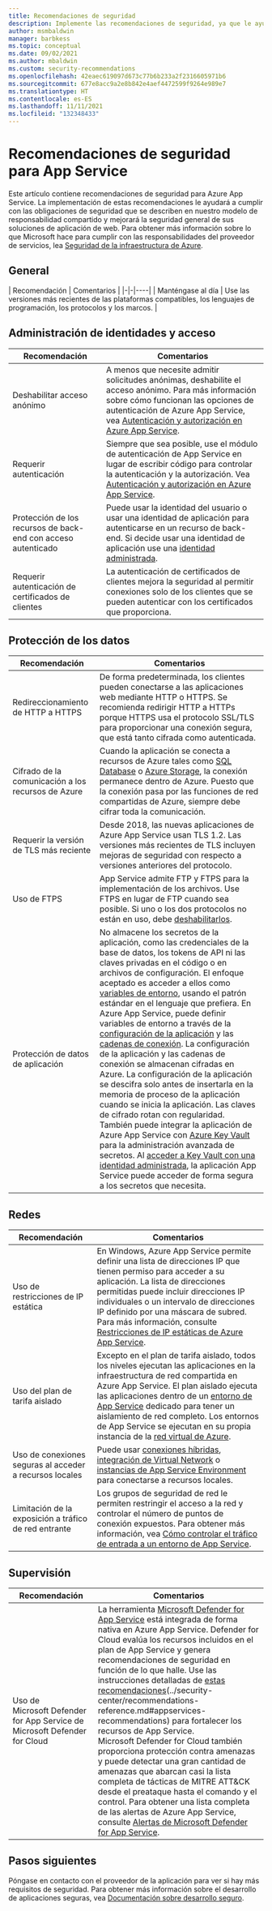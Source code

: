 ```yaml
---
title: Recomendaciones de seguridad
description: Implemente las recomendaciones de seguridad, ya que le ayudarán a cumplir sus obligaciones de seguridad, tal como se describe en nuestro modelo de responsabilidad compartida. Mejore la seguridad de la aplicación.
author: msmbaldwin
manager: barbkess
ms.topic: conceptual
ms.date: 09/02/2021
ms.author: mbaldwin
ms.custom: security-recommendations
ms.openlocfilehash: 42eaec619097d673c77b6b233a2f2316605971b6
ms.sourcegitcommit: 677e8acc9a2e8b842e4aef4472599f9264e989e7
ms.translationtype: HT
ms.contentlocale: es-ES
ms.lasthandoff: 11/11/2021
ms.locfileid: "132348433"
---
```

# <a name="security-recommendations-for-app-service"></a>Recomendaciones de seguridad para App Service

Este artículo contiene recomendaciones de seguridad para Azure App Service. La implementación de estas recomendaciones le ayudará a cumplir con las obligaciones de seguridad que se describen en nuestro modelo de responsabilidad compartido y mejorará la seguridad general de sus soluciones de aplicación de web. Para obtener más información sobre lo que Microsoft hace para cumplir con las responsabilidades del proveedor de servicios, lea [Seguridad de la infraestructura de Azure](../security/fundamentals/infrastructure.md).

## <a name="general"></a>General

| Recomendación | Comentarios |
|-|-|----|
| Manténgase al día | Use las versiones más recientes de las plataformas compatibles, los lenguajes de programación, los protocolos y los marcos. |

## <a name="identity-and-access-management"></a>Administración de identidades y acceso

| Recomendación | Comentarios |
|-|----|
| Deshabilitar acceso anónimo | A menos que necesite admitir solicitudes anónimas, deshabilite el acceso anónimo. Para más información sobre cómo funcionan las opciones de autenticación de Azure App Service, vea [Autenticación y autorización en Azure App Service](overview-authentication-authorization.md).|
| Requerir autenticación | Siempre que sea posible, use el módulo de autenticación de App Service en lugar de escribir código para controlar la autenticación y la autorización. Vea [Autenticación y autorización en Azure App Service](overview-authentication-authorization.md). |
| Protección de los recursos de back-end con acceso autenticado | Puede usar la identidad del usuario o usar una identidad de aplicación para autenticarse en un recurso de back-end. Si decide usar una identidad de aplicación use una [identidad administrada](overview-managed-identity.md).
| Requerir autenticación de certificados de clientes | La autenticación de certificados de clientes mejora la seguridad al permitir conexiones solo de los clientes que se pueden autenticar con los certificados que proporciona. |

## <a name="data-protection"></a>Protección de los datos

| Recomendación | Comentarios |
|-|-|
| Redireccionamiento de HTTP a HTTPS | De forma predeterminada, los clientes pueden conectarse a las aplicaciones web mediante HTTP o HTTPS. Se recomienda redirigir HTTP a HTTPs porque HTTPS usa el protocolo SSL/TLS para proporcionar una conexión segura, que está tanto cifrada como autenticada. |
| Cifrado de la comunicación a los recursos de Azure | Cuando la aplicación se conecta a recursos de Azure tales como [SQL Database](https://azure.microsoft.com/services/sql-database/) o [Azure Storage](../storage/index.yml), la conexión permanece dentro de Azure. Puesto que la conexión pasa por las funciones de red compartidas de Azure, siempre debe cifrar toda la comunicación. |
| Requerir la versión de TLS más reciente | Desde 2018, las nuevas aplicaciones de Azure App Service usan TLS 1.2. Las versiones más recientes de TLS incluyen mejoras de seguridad con respecto a versiones anteriores del protocolo. |
| Uso de FTPS | App Service admite FTP y FTPS para la implementación de los archivos. Use FTPS en lugar de FTP cuando sea posible. Si uno o los dos protocolos no están en uso, debe [deshabilitarlos](deploy-ftp.md#enforce-ftps). |
| Protección de datos de aplicación | No almacene los secretos de la aplicación, como las credenciales de la base de datos, los tokens de API ni las claves privadas en el código o en archivos de configuración. El enfoque aceptado es acceder a ellos como [variables de entorno](https://wikipedia.org/wiki/Environment_variable), usando el patrón estándar en el lenguaje que prefiera. En Azure App Service, puede definir variables de entorno a través de la [configuración de la aplicación](./configure-common.md) y las [cadenas de conexión](./configure-common.md). La configuración de la aplicación y las cadenas de conexión se almacenan cifradas en Azure. La configuración de la aplicación se descifra solo antes de insertarla en la memoria de proceso de la aplicación cuando se inicia la aplicación. Las claves de cifrado rotan con regularidad. También puede integrar la aplicación de Azure App Service con [Azure Key Vault](../key-vault/index.yml) para la administración avanzada de secretos. Al [acceder a Key Vault con una identidad administrada](../key-vault/general/tutorial-net-create-vault-azure-web-app.md), la aplicación App Service puede acceder de forma segura a los secretos que necesita. |

## <a name="networking"></a>Redes

| Recomendación | Comentarios |
|-|-|
| Uso de restricciones de IP estática | En Windows, Azure App Service permite definir una lista de direcciones IP que tienen permiso para acceder a su aplicación. La lista de direcciones permitidas puede incluir direcciones IP individuales o un intervalo de direcciones IP definido por una máscara de subred. Para más información, consulte [Restricciones de IP estáticas de Azure App Service](app-service-ip-restrictions.md).  |
| Uso del plan de tarifa aislado | Excepto en el plan de tarifa aislado, todos los niveles ejecutan las aplicaciones en la infraestructura de red compartida en Azure App Service. El plan aislado ejecuta las aplicaciones dentro de un [entorno de App Service](environment/intro.md) dedicado para tener un aislamiento de red completo. Los entornos de App Service se ejecutan en su propia instancia de la [red virtual de Azure](../virtual-network/index.yml).|
| Uso de conexiones seguras al acceder a recursos locales | Puede usar [conexiones híbridas](app-service-hybrid-connections.md), [integración de Virtual Network](./overview-vnet-integration.md) o [instancias de App Service Environment](environment/intro.md) para conectarse a recursos locales. |
| Limitación de la exposición a tráfico de red entrante | Los grupos de seguridad de red le permiten restringir el acceso a la red y controlar el número de puntos de conexión expuestos. Para obtener más información, vea [Cómo controlar el tráfico de entrada a un entorno de App Service](environment/app-service-app-service-environment-control-inbound-traffic.md). |

## <a name="monitoring"></a>Supervisión

| Recomendación | Comentarios |
|-|-|
|Uso de Microsoft Defender for App Service de Microsoft Defender for Cloud | La herramienta [Microsoft Defender for App Service](../security-center/defender-for-app-service-introduction.md) está integrada de forma nativa en Azure App Service. Defender for Cloud evalúa los recursos incluidos en el plan de App Service y genera recomendaciones de seguridad en función de lo que halle. Use las instrucciones detalladas de [estas recomendaciones]()(../security-center/recommendations-reference.md#appservices-recommendations) para fortalecer los recursos de App Service. Microsoft Defender for Cloud también proporciona protección contra amenazas y puede detectar una gran cantidad de amenazas que abarcan casi la lista completa de tácticas de MITRE ATT&CK desde el preataque hasta el comando y el control. Para obtener una lista completa de las alertas de Azure App Service, consulte [Alertas de Microsoft Defender for App Service](../security-center/alerts-reference.md#alerts-azureappserv).|

## <a name="next-steps"></a>Pasos siguientes

Póngase en contacto con el proveedor de la aplicación para ver si hay más requisitos de seguridad. Para obtener más información sobre el desarrollo de aplicaciones seguras, vea [Documentación sobre desarrollo seguro](https://azure.microsoft.com/resources/develop-secure-applications-on-azure/).
